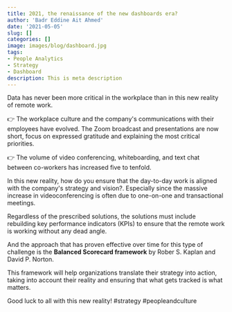 ```yaml
---
title: 2021, the renaissance of the new dashboards era?
author: 'Badr Eddine Ait Ahmed'
date: '2021-05-05'
slug: []
categories: []
image: images/blog/dashboard.jpg
tags:
- People Analytics
- Strategy
- Dashboard
description: This is meta description
---
```

Data has never been more critical in the workplace than in this new reality of remote work.

👉 The workplace culture and the company's communications with their employees have evolved. The Zoom broadcast and presentations are now short, focus on expressed gratitude and explaining the most critical priorities.

👉 The volume of video conferencing, whiteboarding, and text chat between co-workers has increased five to tenfold.

In this new reality, how do you ensure that the day-to-day work is aligned with the company's strategy and vision?. Especially since the massive increase in videoconferencing is often due to one-on-one and transactional meetings.

Regardless of the prescribed solutions, the solutions must include rebuilding key performance indicators (KPIs) to ensure that the remote work is working without any dead angle.

And the approach that has proven effective over time for this type of challenge is the **Balanced Scorecard framework** by Rober S. Kaplan and David P. Norton.

This framework will help organizations translate their strategy into action, taking into account their reality and ensuring that what gets tracked is what matters.

Good luck to all with this new reality!
#strategy #peopleandculture
